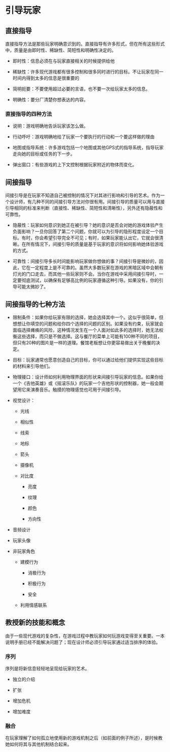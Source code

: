 # 引导玩家

## 直接指导

直接指导方法是那些玩家明确意识到的。直接指导有许多形式，但在所有这些形式中，质量是由即时性、稀缺性、简短性和明确性决定的。

- 即时性：信息必须在与玩家直接相关的时候提供给他

- 稀缺性：许多现代游戏都有很多控制和很多同时进行的目标。不让玩家在同一时间内得到太多的信息是很重要的

- 简明扼要：不要使用超过必要的言语，也不要一次给玩家太多的信息。

- 明确性：要分厂清楚你想表达的内容。

### 直接指导的四种方法

- 说明：游戏明确地告诉玩家该怎么做。

- 行动呼吁：游戏明确地给了玩家一个要执行的行动和一个要这样做的理由

- 地图或指导系统：许多游戏包括一个地图或其他GPS式的指导系统，指导玩家走向她的目标或任务的下一步。

- 弹出窗口：有些游戏的上下文控制根据玩家附近的物体而变化。

## 间接指导

间接引导是在玩家不知道自己被控制的情况下对其进行影响和引导的艺术。作为一个设计师，有几种不同的间接引导方法对你很有用。间接引导的质量可以用与直接引导相同的标准来判断（直接性、稀缺性、简短性和清晰性），另外还有隐蔽性和可靠性。

- 隐蔽性：玩家如何意识到她正在被引导？她的意识是否会对她的游戏体验产生负面影响？一旦你回答了第二个问题，你就可以为引导的隐形程度设定一个目标。有时，你会希望引导完全不可见；有时，如果玩家能认出它，它就会很清晰。在所有情况下，间接引导的质量是基于玩家的意识将如何影响她体验游戏的方式。

- 可靠性：间接引导多长时间能影响玩家做你想做的事？间接引导是微妙的，因此，它在一定程度上是不可靠的。虽然大多数玩家在游戏的黑暗区域中会朝有灯光的门口走去，而其他一些玩家则不会。当你在游戏中采用间接引导时，一定要彻底测试，以确保有足够高比例的玩家遵循这种引导。如果没有，你的引导可能太微妙了。

## 间接指导的七种方法

- 限制条件：如果你给玩家有限的选择，她会选择其中一个。这似乎很简单，但想想让你填空的问题和给你四个选择的问题的区别。如果没有约束，玩家就会面临选择瘫痪的风险，这种情况发生在一个人面对如此多的选择时，她无法权衡这些选择，而只是不做选择。这与餐厅的菜单上可能有100种不同的项目，但只有20种的图片是一样的道理。餐馆老板想让你更容易做出关于晚餐的决定。

- 目标：玩家通常也愿意创造自己的目标，你可以通过给他们提供实现这些目标的材料来引导他们。

- 物理接口：设计师如何利用物理界面的形状来间接引导玩家的信息。如果你给一个《吉他英雄》或《摇滚乐队》的玩家一个吉他形状的控制器，她一般会期望用它来演奏音乐。触摸的物理感觉也可用于间接引导。

- 视觉设计：
  
  - 光线
  
  - 相似性
  
  - 线索
  
  - 地标
  
  - 箭头
  
  - 摄像机
  
  - 对比度
    
    - 亮度
    
    - 纹理
    
    - 颜色
    
    - 方向性

- 音频设计

- 玩家头像

- 非玩家角色
  
  - 建模行为
    
    - 消极行为
    
    - 积极行为
    
    - 安全
  
  - 利用情感联系

## 教授新的技能和概念

由于一些现代游戏的复杂性，在游戏过程中教玩家如何玩游戏变得至关重要。一本说明手册已经不能解决问题了；现在设计师必须引导玩家通过适当排序的体验。

### 序列

序列是将新信息轻轻地呈现给玩家的艺术。

- 独立的介绍

- 扩张

- 增加危机

- 增加难度

### 融合

在玩家理解了如何孤立地使用新的游戏机制之后（如前面的例子所述），是时候教她如何将其与其他机制结合起来。


